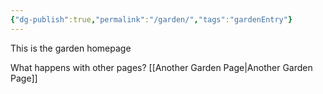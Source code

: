 ```yaml
---
{"dg-publish":true,"permalink":"/garden/","tags":"gardenEntry"}
---
```


This is the garden homepage

What happens with other pages?
[[Another Garden Page\|Another Garden Page]]